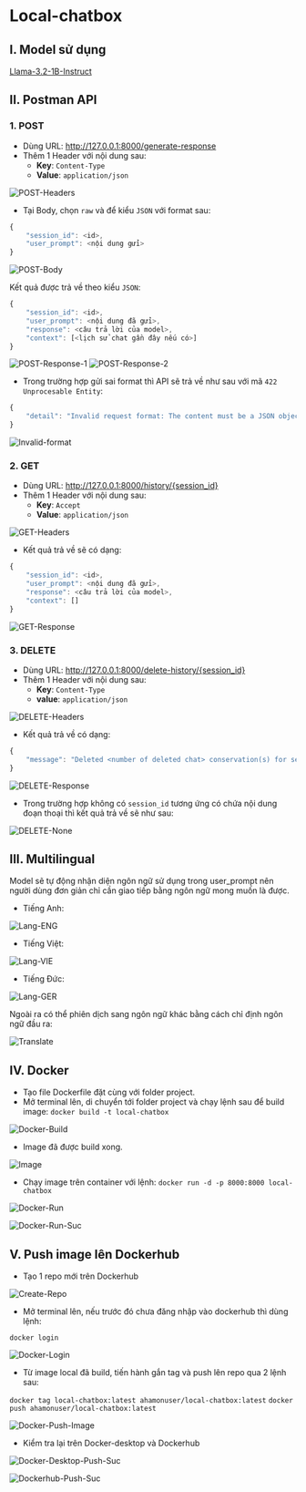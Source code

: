 # Local-chatbox

## I. Model sử dụng

[Llama-3.2-1B-Instruct](https://huggingface.co/bartowski/Llama-3.2-1B-Instruct-GGUF/blob/main/Llama-3.2-1B-Instruct-Q6_K.gguf)

## II. Postman API

### 1. POST

- Dùng URL: http://127.0.0.1:8000/generate-response
- Thêm 1 Header với nội dung sau:
    - **Key**: `Content-Type`
    - **Value**: `application/json`

![POST-Headers](./README-assets/POST%20-%20Headers.png)
- Tại Body, chọn `raw` và để kiểu `JSON` với format sau:

```js
{
    "session_id": <id>,
    "user_prompt": <nội dung gửi>
}
```

![POST-Body](./README-assets/POST%20-%20Body.png)

Kết quả được trả về theo kiểu `JSON`:

```js
{
    "session_id": <id>,
    "user_prompt": <nội dung đã gửi>,
    "response": <câu trả lời của model>,
    "context": [<lịch sử chat gần đây nếu có>]
}
```

![POST-Response-1](./README-assets/POST%20-%20Response1.png)
![POST-Response-2](./README-assets/POST%20-%20Response2.png)

- Trong trường hợp gửi sai format thì API sẽ trả về như sau với mã `422 Unprocesable Entity`:
```js
{
    "detail": "Invalid request format: The content must be a JSON object with 2 keys: 'session_id' and 'user_prompt'"
}
```

![Invalid-format](./README-assets/Invalid%20format.png)

### 2. GET

- Dùng URL: http://127.0.0.1:8000/history/{session_id}
- Thêm 1 Header với nội dung sau:
    - **Key**: `Accept`
    - **Value**: `application/json`

![GET-Headers](./README-assets/GET%20-%20Headers.png)

- Kết quả trả về sẽ có dạng:

```js
{
    "session_id": <id>,
    "user_prompt": <nội dung đã gửi>,
    "response": <câu trả lời của model>,
    "context": []
}
```

![GET-Response](./README-assets/GET%20-%20Response.png)

### 3. DELETE

- Dùng URL: http://127.0.0.1:8000/delete-history/{session_id}
- Thêm 1 Header với nội dung sau:
    - **Key**: `Content-Type`
    - **value**: `application/json`

![DELETE-Headers](./README-assets/DELETE%20-%20Headers.png)

- Kết quả trả về có dạng:

```js
{
    "message": "Deleted <number of deleted chat> conservation(s) for session_id: <id>"
}
```

![DELETE-Response](./README-assets/DELETE%20-%20Response.png)

- Trong trường hợp không có `session_id` tương ứng có chứa nội dung đoạn thoại thì kết quả trả về sẽ như sau:

![DELETE-None](./README-assets/DELETE%20-%20None.png)

## III. Multilingual

Model sẽ tự động nhận diện ngôn ngữ sử dụng trong user_prompt nên người dùng đơn giản chỉ cần giao tiếp bằng ngôn ngữ mong muốn là được.
- Tiếng Anh:

![Lang-ENG](./README-assets/Lang-ENG.png)

- Tiếng Việt:

![Lang-VIE](./README-assets/Lang-VIE.png)

- Tiếng Đức:

![Lang-GER](./README-assets/Lang-GER.png)

Ngoài ra có thể phiên dịch sang ngôn ngữ khác bằng cách chỉ định ngôn ngữ đầu ra:

![Translate](./README-assets/Translate.png)

## IV. Docker

- Tạo file Dockerfile đặt cùng với folder project.
- Mở terminal lên, di chuyển tới folder project và chạy lệnh sau để build image:
`docker build -t local-chatbox`

![Docker-Build](./README-assets/Docker-Build.png)

- Image đã được build xong.

![Image](./README-assets/Image-docker.png)

- Chạy image trên container với lệnh:
`docker run -d -p 8000:8000 local-chatbox`

![Docker-Run](./README-assets/Docker-Run.png)

![Docker-Run-Suc](./README-assets/Docker-Run-Success.png)

## V. Push image lên Dockerhub

- Tạo 1 repo mới trên Dockerhub

![Create-Repo](./README-assets/Create-Repo-Dockerhub.png)

- Mở terminal lên, nếu trước đó chưa đăng nhập vào dockerhub thì dùng lệnh:

`docker login`

![Docker-Login](./README-assets/Docker-Login.png)

- Từ image local đã build, tiến hành gắn tag và push lên repo qua 2 lệnh sau:

`docker tag local-chatbox:latest ahamonuser/local-chatbox:latest`
`docker push ahamonuser/local-chatbox:latest`

![Docker-Push-Image](./README-assets/Docker-Push-Image.png)

- Kiểm tra lại trên Docker-desktop và Dockerhub

![Docker-Desktop-Push-Suc](./README-assets/Docker-Desktop-Push-Success.png)

![Dockerhub-Push-Suc](./README-assets/Dockerhub-Push-Success.png)


